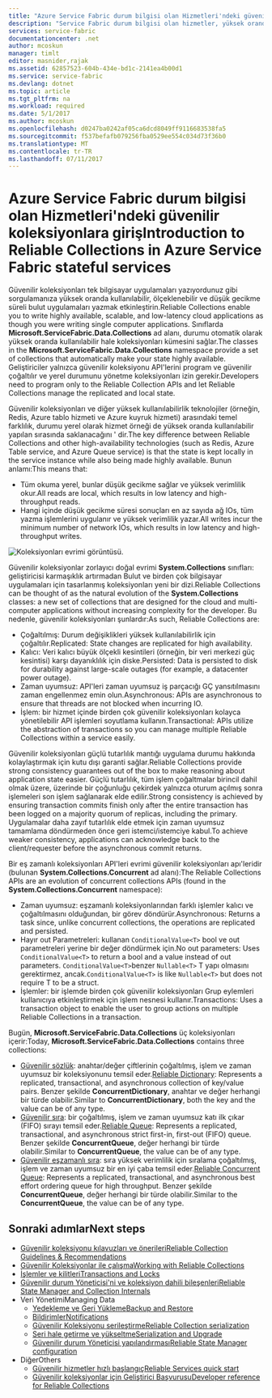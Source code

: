 ```yaml
---
title: "Azure Service Fabric durum bilgisi olan Hizmetleri'ndeki güvenilir koleksiyonlara giriş | Microsoft Docs"
description: "Service Fabric durum bilgisi olan hizmetler, yüksek oranda kullanılabilir, ölçeklenebilir ve düşük gecikme süreli bulut uygulamaları yazmak etkinleştirmeniz güvenilir koleksiyonları sağlar."
services: service-fabric
documentationcenter: .net
author: mcoskun
manager: timlt
editor: masnider,rajak
ms.assetid: 62857523-604b-434e-bd1c-2141ea4b00d1
ms.service: service-fabric
ms.devlang: dotnet
ms.topic: article
ms.tgt_pltfrm: na
ms.workload: required
ms.date: 5/1/2017
ms.author: mcoskun
ms.openlocfilehash: d0247ba0242af05ca6dcd8049ff9116683538fa5
ms.sourcegitcommit: f537befafb079256fba0529ee554c034d73f36b0
ms.translationtype: MT
ms.contentlocale: tr-TR
ms.lasthandoff: 07/11/2017
---
```

# <a name="introduction-to-reliable-collections-in-azure-service-fabric-stateful-services"></a><span data-ttu-id="4f2fd-103">Azure Service Fabric durum bilgisi olan Hizmetleri'ndeki güvenilir koleksiyonlara giriş</span><span class="sxs-lookup"><span data-stu-id="4f2fd-103">Introduction to Reliable Collections in Azure Service Fabric stateful services</span></span>
<span data-ttu-id="4f2fd-104">Güvenilir koleksiyonları tek bilgisayar uygulamaları yazıyordunuz gibi sorgulamanıza yüksek oranda kullanılabilir, ölçeklenebilir ve düşük gecikme süreli bulut uygulamaları yazmak etkinleştirin.</span><span class="sxs-lookup"><span data-stu-id="4f2fd-104">Reliable Collections enable you to write highly available, scalable, and low-latency cloud applications as though you were writing single computer applications.</span></span> <span data-ttu-id="4f2fd-105">Sınıflarda **Microsoft.ServiceFabric.Data.Collections** ad alanı, durumu otomatik olarak yüksek oranda kullanılabilir hale koleksiyonları kümesini sağlar.</span><span class="sxs-lookup"><span data-stu-id="4f2fd-105">The classes in the **Microsoft.ServiceFabric.Data.Collections** namespace provide a set of collections that automatically make your state highly available.</span></span> <span data-ttu-id="4f2fd-106">Geliştiriciler yalnızca güvenilir koleksiyonu API'lerini program ve güvenilir çoğaltılır ve yerel durumunu yönetme koleksiyonları izin gerekir.</span><span class="sxs-lookup"><span data-stu-id="4f2fd-106">Developers need to program only to the Reliable Collection APIs and let Reliable Collections manage the replicated and local state.</span></span>

<span data-ttu-id="4f2fd-107">Güvenilir koleksiyonları ve diğer yüksek kullanılabilirlik teknolojiler (örneğin, Redis, Azure tablo hizmeti ve Azure kuyruk hizmeti) arasındaki temel farklılık, durumu yerel olarak hizmet örneği de yüksek oranda kullanılabilir yapılan sırasında saklanacağını ' dir.</span><span class="sxs-lookup"><span data-stu-id="4f2fd-107">The key difference between Reliable Collections and other high-availability technologies (such as Redis, Azure Table service, and Azure Queue service) is that the state is kept locally in the service instance while also being made highly available.</span></span> <span data-ttu-id="4f2fd-108">Bunun anlamı:</span><span class="sxs-lookup"><span data-stu-id="4f2fd-108">This means that:</span></span>

* <span data-ttu-id="4f2fd-109">Tüm okuma yerel, bunlar düşük gecikme sağlar ve yüksek verimlilik okur.</span><span class="sxs-lookup"><span data-stu-id="4f2fd-109">All reads are local, which results in low latency and high-throughput reads.</span></span>
* <span data-ttu-id="4f2fd-110">Hangi içinde düşük gecikme süresi sonuçları en az sayıda ağ IOs, tüm yazma işlemlerini uygulanır ve yüksek verimlilik yazar.</span><span class="sxs-lookup"><span data-stu-id="4f2fd-110">All writes incur the minimum number of network IOs, which results in low latency and high-throughput writes.</span></span>

![Koleksiyonları evrimi görüntüsü.](media/service-fabric-reliable-services-reliable-collections/ReliableCollectionsEvolution.png)

<span data-ttu-id="4f2fd-112">Güvenilir koleksiyonlar zorlayıcı doğal evrimi **System.Collections** sınıfları: geliştiricisi karmaşıklık artırmadan Bulut ve birden çok bilgisayar uygulamaları için tasarlanmış koleksiyonları yeni bir dizi.</span><span class="sxs-lookup"><span data-stu-id="4f2fd-112">Reliable Collections can be thought of as the natural evolution of the **System.Collections** classes: a new set of collections that are designed for the cloud and multi-computer applications without increasing complexity for the developer.</span></span> <span data-ttu-id="4f2fd-113">Bu nedenle, güvenilir koleksiyonları şunlardır:</span><span class="sxs-lookup"><span data-stu-id="4f2fd-113">As such, Reliable Collections are:</span></span>

* <span data-ttu-id="4f2fd-114">Çoğaltılmış: Durum değişiklikleri yüksek kullanılabilirlik için çoğaltılır.</span><span class="sxs-lookup"><span data-stu-id="4f2fd-114">Replicated: State changes are replicated for high availability.</span></span>
* <span data-ttu-id="4f2fd-115">Kalıcı: Veri kalıcı büyük ölçekli kesintileri (örneğin, bir veri merkezi güç kesintisi) karşı dayanıklılık için diske.</span><span class="sxs-lookup"><span data-stu-id="4f2fd-115">Persisted: Data is persisted to disk for durability against large-scale outages (for example, a datacenter power outage).</span></span>
* <span data-ttu-id="4f2fd-116">Zaman uyumsuz: API'leri zaman uyumsuz iş parçacığı GÇ yansıtılmasını zaman engellenmez emin olun.</span><span class="sxs-lookup"><span data-stu-id="4f2fd-116">Asynchronous: APIs are asynchronous to ensure that threads are not blocked when incurring IO.</span></span>
* <span data-ttu-id="4f2fd-117">İşlem: bir hizmet içinde birden çok güvenilir koleksiyonları kolayca yönetilebilir API işlemleri soyutlama kullanın.</span><span class="sxs-lookup"><span data-stu-id="4f2fd-117">Transactional: APIs utilize the abstraction of transactions so you can manage multiple Reliable Collections within a service easily.</span></span>

<span data-ttu-id="4f2fd-118">Güvenilir koleksiyonları güçlü tutarlılık mantığı uygulama durumu hakkında kolaylaştırmak için kutu dışı garanti sağlar.</span><span class="sxs-lookup"><span data-stu-id="4f2fd-118">Reliable Collections provide strong consistency guarantees out of the box to make reasoning about application state easier.</span></span>
<span data-ttu-id="4f2fd-119">Güçlü tutarlılık, tüm işlem çoğaltmalar birincil dahil olmak üzere, üzerinde bir çoğunluğu çekirdek yalnızca oturum açılmış sonra işlemeleri son işlem sağlanarak elde edilir.</span><span class="sxs-lookup"><span data-stu-id="4f2fd-119">Strong consistency is achieved by ensuring transaction commits finish only after the entire transaction has been logged on a majority quorum of replicas, including the primary.</span></span>
<span data-ttu-id="4f2fd-120">Uygulamalar daha zayıf tutarlılık elde etmek için zaman uyumsuz tamamlama döndürmeden önce geri istemci/istemciye kabul.</span><span class="sxs-lookup"><span data-stu-id="4f2fd-120">To achieve weaker consistency, applications can acknowledge back to the client/requester before the asynchronous commit returns.</span></span>

<span data-ttu-id="4f2fd-121">Bir eş zamanlı koleksiyonları API'leri evrimi güvenilir koleksiyonları apı'leridir (bulunan **System.Collections.Concurrent** ad alanı):</span><span class="sxs-lookup"><span data-stu-id="4f2fd-121">The Reliable Collections APIs are an evolution of concurrent collections APIs (found in the **System.Collections.Concurrent** namespace):</span></span>

* <span data-ttu-id="4f2fd-122">Zaman uyumsuz: eşzamanlı koleksiyonlarından farklı işlemler kalıcı ve çoğaltılmasını olduğundan, bir görev döndürür.</span><span class="sxs-lookup"><span data-stu-id="4f2fd-122">Asynchronous: Returns a task since, unlike concurrent collections, the operations are replicated and persisted.</span></span>
* <span data-ttu-id="4f2fd-123">Hayır out Parametreleri: kullanan `ConditionalValue<T>` bool ve out parametreleri yerine bir değer döndürmek için.</span><span class="sxs-lookup"><span data-stu-id="4f2fd-123">No out parameters: Uses `ConditionalValue<T>` to return a bool and a value instead of out parameters.</span></span> <span data-ttu-id="4f2fd-124">`ConditionalValue<T>`benzer `Nullable<T>` T yapı olmasını gerektirmez, ancak.</span><span class="sxs-lookup"><span data-stu-id="4f2fd-124">`ConditionalValue<T>` is like `Nullable<T>` but does not require T to be a struct.</span></span>
* <span data-ttu-id="4f2fd-125">İşlemler: bir işlemde birden çok güvenilir koleksiyonları Grup eylemleri kullanıcıya etkinleştirmek için işlem nesnesi kullanır.</span><span class="sxs-lookup"><span data-stu-id="4f2fd-125">Transactions: Uses a transaction object to enable the user to group actions on multiple Reliable Collections in a transaction.</span></span>

<span data-ttu-id="4f2fd-126">Bugün, **Microsoft.ServiceFabric.Data.Collections** üç koleksiyonları içerir:</span><span class="sxs-lookup"><span data-stu-id="4f2fd-126">Today, **Microsoft.ServiceFabric.Data.Collections** contains three collections:</span></span>

* <span data-ttu-id="4f2fd-127">[Güvenilir sözlük](https://msdn.microsoft.com/library/azure/dn971511.aspx): anahtar/değer çiftlerinin çoğaltılmış, işlem ve zaman uyumsuz bir koleksiyonunu temsil eder.</span><span class="sxs-lookup"><span data-stu-id="4f2fd-127">[Reliable Dictionary](https://msdn.microsoft.com/library/azure/dn971511.aspx): Represents a replicated, transactional, and asynchronous collection of key/value pairs.</span></span> <span data-ttu-id="4f2fd-128">Benzer şekilde **ConcurrentDictionary**, anahtar ve değer herhangi bir türde olabilir.</span><span class="sxs-lookup"><span data-stu-id="4f2fd-128">Similar to **ConcurrentDictionary**, both the key and the value can be of any type.</span></span>
* <span data-ttu-id="4f2fd-129">[Güvenilir sıra](https://msdn.microsoft.com/library/azure/dn971527.aspx): bir çoğaltılmış, işlem ve zaman uyumsuz katı ilk çıkar (FIFO) sırayı temsil eder.</span><span class="sxs-lookup"><span data-stu-id="4f2fd-129">[Reliable Queue](https://msdn.microsoft.com/library/azure/dn971527.aspx): Represents a replicated, transactional, and asynchronous strict first-in, first-out (FIFO) queue.</span></span> <span data-ttu-id="4f2fd-130">Benzer şekilde **ConcurrentQueue**, değer herhangi bir türde olabilir.</span><span class="sxs-lookup"><span data-stu-id="4f2fd-130">Similar to **ConcurrentQueue**, the value can be of any type.</span></span>
* <span data-ttu-id="4f2fd-131">[Güvenilir eşzamanlı sıra](service-fabric-reliable-services-reliable-concurrent-queue.md): sıra yüksek verimlilik için sıralama çoğaltılmış, işlem ve zaman uyumsuz bir en iyi çaba temsil eder.</span><span class="sxs-lookup"><span data-stu-id="4f2fd-131">[Reliable Concurrent Queue](service-fabric-reliable-services-reliable-concurrent-queue.md): Represents a replicated, transactional, and asynchronous best effort ordering queue for high throughput.</span></span> <span data-ttu-id="4f2fd-132">Benzer şekilde **ConcurrentQueue**, değer herhangi bir türde olabilir.</span><span class="sxs-lookup"><span data-stu-id="4f2fd-132">Similar to the **ConcurrentQueue**, the value can be of any type.</span></span>

## <a name="next-steps"></a><span data-ttu-id="4f2fd-133">Sonraki adımlar</span><span class="sxs-lookup"><span data-stu-id="4f2fd-133">Next steps</span></span>
* [<span data-ttu-id="4f2fd-134">Güvenilir koleksiyonu kılavuzları ve önerileri</span><span class="sxs-lookup"><span data-stu-id="4f2fd-134">Reliable Collection Guidelines & Recommendations</span></span>](service-fabric-reliable-services-reliable-collections-guidelines.md)
* [<span data-ttu-id="4f2fd-135">Güvenilir Koleksiyonlar ile çalışma</span><span class="sxs-lookup"><span data-stu-id="4f2fd-135">Working with Reliable Collections</span></span>](service-fabric-work-with-reliable-collections.md)
* [<span data-ttu-id="4f2fd-136">İşlemler ve kilitleri</span><span class="sxs-lookup"><span data-stu-id="4f2fd-136">Transactions and Locks</span></span>](service-fabric-reliable-services-reliable-collections-transactions-locks.md)
* [<span data-ttu-id="4f2fd-137">Güvenilir durum Yöneticisi'ni ve koleksiyon dahili bileşenleri</span><span class="sxs-lookup"><span data-stu-id="4f2fd-137">Reliable State Manager and Collection Internals</span></span>](service-fabric-reliable-services-reliable-collections-internals.md)
* <span data-ttu-id="4f2fd-138">Veri Yönetimi</span><span class="sxs-lookup"><span data-stu-id="4f2fd-138">Managing Data</span></span>
  * [<span data-ttu-id="4f2fd-139">Yedekleme ve Geri Yükleme</span><span class="sxs-lookup"><span data-stu-id="4f2fd-139">Backup and Restore</span></span>](service-fabric-reliable-services-backup-restore.md)
  * [<span data-ttu-id="4f2fd-140">Bildirimler</span><span class="sxs-lookup"><span data-stu-id="4f2fd-140">Notifications</span></span>](service-fabric-reliable-services-notifications.md)
  * [<span data-ttu-id="4f2fd-141">Güvenilir Koleksiyonu serileştirme</span><span class="sxs-lookup"><span data-stu-id="4f2fd-141">Reliable Collection serialization</span></span>](service-fabric-reliable-services-reliable-collections-serialization.md)
  * [<span data-ttu-id="4f2fd-142">Seri hale getirme ve yükseltme</span><span class="sxs-lookup"><span data-stu-id="4f2fd-142">Serialization and Upgrade</span></span>](service-fabric-application-upgrade-data-serialization.md)
  * [<span data-ttu-id="4f2fd-143">Güvenilir durum Yöneticisi yapılandırması</span><span class="sxs-lookup"><span data-stu-id="4f2fd-143">Reliable State Manager configuration</span></span>](service-fabric-reliable-services-configuration.md)
* <span data-ttu-id="4f2fd-144">Diğer</span><span class="sxs-lookup"><span data-stu-id="4f2fd-144">Others</span></span>
  * [<span data-ttu-id="4f2fd-145">Güvenilir hizmetler hızlı başlangıç</span><span class="sxs-lookup"><span data-stu-id="4f2fd-145">Reliable Services quick start</span></span>](service-fabric-reliable-services-quick-start.md)
  * [<span data-ttu-id="4f2fd-146">Güvenilir koleksiyonlar için Geliştirici Başvurusu</span><span class="sxs-lookup"><span data-stu-id="4f2fd-146">Developer reference for Reliable Collections</span></span>](https://msdn.microsoft.com/library/azure/microsoft.servicefabric.data.collections.aspx)
